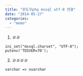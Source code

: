 ```yaml
---
title: "윈도우php mssql utf-8 연결"
date: "2014-05-27"
categories: 
  - "memo"
---
```


1) ㄹㄹ

```
ini_set("mssql.charset", "UTF-8");
putenv('TDSVER=70');
```

2) ㄹㄹㄹㄹ

```
varchar => nvarchar
```
